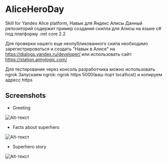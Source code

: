 # AliceHeroDay
Skill for Yandex Alice platform, Навык для Яндекс Алисы
Данный репозиторий содержит пример создания скилла для Алисы на языке c# под платформу .net core 2.2

Для проверки нашего еще неопубликованного скила необходимо зарегистрироваться и создать "Навык в Алисе" на https://dialogs.yandex.ru/developer/
или использовать сайт: https://station.aimylogic.com/

Для тестирования через консоль разработчика можно использовать ngrok
Запускаем ngrok: ngrok https 5000(ваш порт localhost) и копируем адресс https

## Screenshots
 
  - Greeting
  
  ![Alt-текст](https://downloader.disk.yandex.ru/preview/84b15974c619181bf2c8faa4073277fa75e9cfb1063eba5ba20adbaeee8695fe/5faec194/HzdVckN9M7Nl1whISazZW3QawChOTI5T6y4QDfoHaOCp2svdZLhZRfTX-HgrLFGWp-pACnqd8Vh2MTtvsMZi3A%3D%3D?uid=0&filename=2020-11-13_20-21-22.png&disposition=inline&hash=&limit=0&content_type=image%2Fpng&owner_uid=0&tknv=v2&size=2048x2048 "Alice first response")

  - Facts about superhero
  
  ![Alt-текст](https://downloader.disk.yandex.ru/preview/3427ef390f459c6db9978545e44f7aa4e0ec56c8bb51b38b4de71c1c1c9890f1/5faec199/QaIwZJsLuz8et1UOLFDeMFA8Bzwnl-PrpFRV8BQDgsqDn9QZJgsmxaERTFQsSBvcDqX1lHGiaojNYoS9fe7q_Q%3D%3D?uid=0&filename=2020-11-13_20-22-13.png&disposition=inline&hash=&limit=0&content_type=image%2Fpng&owner_uid=0&tknv=v2&size=2048x2048 "Facts about superhero")

  - Superhero story
  
  ![Alt-текст](https://downloader.disk.yandex.ru/preview/57fc082ccdcabdfaf238695a2eda28da11e43106a596312279735b858e1efd64/5faec19f/qE7Z02w6Ws5DaNhmHGXbNEO-1CwmQhJLxoGOPuuACdPwCGDkioQRZj8nWoiWC22Se4LUt_dZ4T5-AvzlQ0TYYg%3D%3D?uid=0&filename=2020-11-13_20-24-11.png&disposition=inline&hash=&limit=0&content_type=image%2Fpng&owner_uid=0&tknv=v2&size=2048x2048 "Superhero story")
